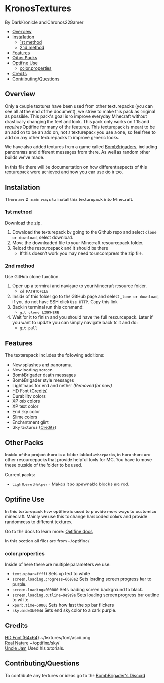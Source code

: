 # KronosTextures

By DarkKronicle and Chronos22Gamer

- [Overview](#overview)
- [Installation](#installation)
  - [1st method](#1st-method)
  - [2nd method](#2nd-method)
- [Features](#features)
- [Other Packs](#other-packs)
- [Optifine Use](#optifine-use)
  - [color.properties](#colorproperties)
- [Credits](#credits)
- [Contributing/Questions](#contributingquestions)

## Overview

Only a couple textures have been used from other texturepacks (you can see all at the end of the document), we strive to make this pack as original as possible. This pack's goal is to improve everyday Minecraft without drastically changing the feel and look. This pack only works on 1.15 and _requires_ Optifine for many of the features. This texturepack is meant to be an add on to be an add on, not a texturepack you use alone, so feel free to add on any other texturepacks to improve generic looks.

We have also added textures from a game called [BombBrigaders](https://github.com/DarkKronicle/BombBrigaders), including panoramas and different messages from there. As well as random other builds we've made.

In this file there will be documentation on how different aspects of this texturepack were achieved and how you can use do it too.

## Installation

There are 2 main ways to install this texturepack into Minecraft:

### 1st method

Download the zip.

1. Download the texturepack by going to the Github repo and select `clone or download`, select download.
2. Move the downloaded file to your Minecraft resourcepack folder.
3. Reload the resourcepack and it should be there
    - If this doesn't work you may need to uncompress the zip file.

### 2nd method

Use GitHub clone function.

1. Open up a terminal and navigate to your Minecraft resource folder.
    - `cd PATHTOFILE`
2. Inside of this folder go to the GitHub page and select _`lone or download`, if you do not have SSH click `Use HTTP`. Copy this link.
3. Back in terminal run this command:
   - `git clone LINKHERE`
4. Wait for it to finish and you should have the full resourcepack. Later if you want to update you can simply navigate back to it and do:
   - `git pull`

## Features

The texturepack includes the following additions:

- New splashes and panorama.
- New loading screen
- BombBrigader death messages
- BombBrigader style messages
- Lightmaps for end and nether _(Removed for now)_
- HD Font ([Credits](#credits))
- Durability colors
- XP orb colors
- XP text color
- End sky color
- Slime colors
- Enchantment glint
- Sky textures ([Credits](#credits))

## Other Packs

Inside of the project there is a folder labled `otherpacks`, in here there are other resourcepacks that provide helpful tools for MC. You have to move these outside of the folder to be used.

Current packs:

- `LightLevelHelper` - Makes it so spawnable blocks are red.

## Optifine Use

In this texturepack how optifine is used to provide more ways to customize minecraft. Mainly we use this to change hardcoded colors and provide randomness to different textures.

Go to the docs to learn more: [Optifine docs](https://github.com/sp614x/optifine/tree/master/OptiFineDoc/doc) 

In this section all files are from ~/optifine/

### color.properties

Inside of here there are multiple parameters we use:

- `text.xpbar=fffff` Sets xp text to white
- `screen.loading.progress=6628e2` Sets loading screen progress bar to purple.
- `screen.loading=000000` Sets loading screen background to black.
- `screen.loading.outline=9e9e9e` Sets loading screen progress bar outline to white.
- `xporb.time=50000` Sets how fast the xp bar flickers
- `sky.end=3b004d` Sets end sky color to a dark purple.

## Credits

[HD Font (64x64)](https://www.planetminecraft.com/texture_pack/hd-minecraft-font---64x---default-style) ~/textures/font/ascii.png  
[Real Nature](https://www.minecraftforum.net/forums/mapping-and-modding-java-edition/resource-packs/2416089-real-nature-resource-pack-photo-realistic-1-11-x-1) ~/optifine/sky/  
[Uncle Jam](https://www.youtube.com/channel/UCfg9squuCoQvPJt5tCWjTOg) Used his tutorials.

## Contributing/Questions

To contribute any textures or ideas go to the [BombBrigader's Discord](https://discord.gg/NC6UBcy)

